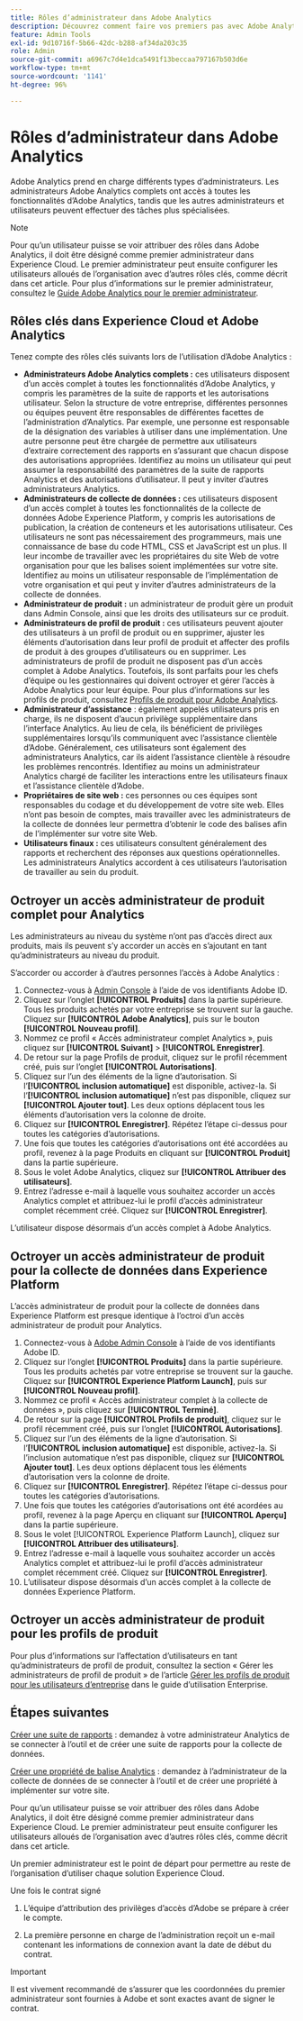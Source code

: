 ```yaml
---
title: Rôles d’administrateur dans Adobe Analytics
description: Découvrez comment faire vos premiers pas avec Adobe Analytics, les types de rôles généraux et la connexion à l’interface utilisateur.
feature: Admin Tools
exl-id: 9d10716f-5b66-42dc-b288-af34da203c35
role: Admin
source-git-commit: a6967c7d4e1dca5491f13beccaa797167b503d6e
workflow-type: tm+mt
source-wordcount: '1141'
ht-degree: 96%

---
```


# Rôles d’administrateur dans Adobe Analytics

Adobe Analytics prend en charge différents types d’administrateurs. Les administrateurs Adobe Analytics complets ont accès à toutes les fonctionnalités d’Adobe Analytics, tandis que les autres administrateurs et utilisateurs peuvent effectuer des tâches plus spécialisées.

>[!NOTE]
>
>Pour qu’un utilisateur puisse se voir attribuer des rôles dans Adobe Analytics, il doit être désigné comme premier administrateur dans Experience Cloud. Le premier administrateur peut ensuite configurer les utilisateurs alloués de l’organisation avec d’autres rôles clés, comme décrit dans cet article. Pour plus d’informations sur le premier administrateur, consultez le [Guide Adobe Analytics pour le premier administrateur](/help/admin/admin-console/first-admin-guide.md).


## Rôles clés dans Experience Cloud et Adobe Analytics

Tenez compte des rôles clés suivants lors de l’utilisation d’Adobe Analytics :

* **Administrateurs Adobe Analytics complets :** ces utilisateurs disposent d’un accès complet à toutes les fonctionnalités d’Adobe Analytics, y compris les paramètres de la suite de rapports et les autorisations utilisateur. Selon la structure de votre entreprise, différentes personnes ou équipes peuvent être responsables de différentes facettes de l’administration d’Analytics. Par exemple, une personne est responsable de la désignation des variables à utiliser dans une implémentation. Une autre personne peut être chargée de permettre aux utilisateurs d’extraire correctement des rapports en s’assurant que chacun dispose des autorisations appropriées. Identifiez au moins un utilisateur qui peut assumer la responsabilité des paramètres de la suite de rapports Analytics et des autorisations d’utilisateur. Il peut y inviter d’autres administrateurs Analytics.
* **Administrateurs de collecte de données :** ces utilisateurs disposent d’un accès complet à toutes les fonctionnalités de la collecte de données Adobe Experience Platform, y compris les autorisations de publication, la création de conteneurs et les autorisations utilisateur. Ces utilisateurs ne sont pas nécessairement des programmeurs, mais une connaissance de base du code HTML, CSS et JavaScript est un plus. Il leur incombe de travailler avec les propriétaires du site Web de votre organisation pour que les balises soient implémentées sur votre site. Identifiez au moins un utilisateur responsable de l’implémentation de votre organisation et qui peut y inviter d’autres administrateurs de la collecte de données.
* **Administrateur de produit :** un administrateur de produit gère un produit dans Admin Console, ainsi que les droits des utilisateurs sur ce produit.
* **Administrateurs de profil de produit :** ces utilisateurs peuvent ajouter des utilisateurs à un profil de produit ou en supprimer, ajuster les éléments d’autorisation dans leur profil de produit et affecter des profils de produit à des groupes d’utilisateurs ou en supprimer. Les administrateurs de profil de produit ne disposent pas d’un accès complet à Adobe Analytics. Toutefois, ils sont parfaits pour les chefs dʼéquipe ou les gestionnaires qui doivent octroyer et gérer lʼaccès à Adobe Analytics pour leur équipe. Pour plus d’informations sur les profils de produit, consultez [Profils de produit pour Adobe Analytics](/help/admin/admin-console/permissions/product-profile.md).
* **Administrateur d’assistance** : également appelés utilisateurs pris en charge, ils ne disposent d’aucun privilège supplémentaire dans l’interface Analytics. Au lieu de cela, ils bénéficient de privilèges supplémentaires lorsqu’ils communiquent avec l’assistance clientèle d’Adobe. Généralement, ces utilisateurs sont également des administrateurs Analytics, car ils aident l’assistance clientèle à résoudre les problèmes rencontrés. Identifiez au moins un administrateur Analytics chargé de faciliter les interactions entre les utilisateurs finaux et l’assistance clientèle d’Adobe.
* **Propriétaires de site web :** ces personnes ou ces équipes sont responsables du codage et du développement de votre site web. Elles n’ont pas besoin de comptes, mais travailler avec les administrateurs de la collecte de données leur permettra d’obtenir le code des balises afin de l’implémenter sur votre site Web.
* **Utilisateurs finaux :** ces utilisateurs consultent généralement des rapports et recherchent des réponses aux questions opérationnelles. Les administrateurs Analytics accordent à ces utilisateurs l’autorisation de travailler au sein du produit.

## Octroyer un accès administrateur de produit complet pour Analytics

Les administrateurs au niveau du système n’ont pas d’accès direct aux produits, mais ils peuvent s’y accorder un accès en s’ajoutant en tant qu’administrateurs au niveau du produit.

S’accorder ou accorder à d’autres personnes l’accès à Adobe Analytics :

1. Connectez-vous à [Admin Console](https://adminconsole.adobe.com/) à l’aide de vos identifiants Adobe ID.
1. Cliquez sur l’onglet **[!UICONTROL Produits]** dans la partie supérieure. Tous les produits achetés par votre entreprise se trouvent sur la gauche. Cliquez sur **[!UICONTROL Adobe Analytics]**, puis sur le bouton **[!UICONTROL Nouveau profil]**.
1. Nommez ce profil « Accès administrateur complet Analytics », puis cliquez sur **[!UICONTROL Suivant]** > **[!UICONTROL Enregistrer]**.
1. De retour sur la page Profils de produit, cliquez sur le profil récemment créé, puis sur l’onglet **[!UICONTROL Autorisations]**.
1. Cliquez sur l’un des éléments de la ligne d’autorisation. Si l’**[!UICONTROL inclusion automatique]** est disponible, activez-la. Si l’**[!UICONTROL inclusion automatique]** n’est pas disponible, cliquez sur **[!UICONTROL Ajouter tout]**. Les deux options déplacent tous les éléments d’autorisation vers la colonne de droite.
1. Cliquez sur **[!UICONTROL Enregistrer]**.
Répétez l’étape ci-dessus pour toutes les catégories d’autorisations.
1. Une fois que toutes les catégories d’autorisations ont été accordées au profil, revenez à la page Produits en cliquant sur **[!UICONTROL Produit]** dans la partie supérieure.
1. Sous le volet Adobe Analytics, cliquez sur **[!UICONTROL Attribuer des utilisateurs]**.
1. Entrez l’adresse e-mail à laquelle vous souhaitez accorder un accès Analytics complet et attribuez-lui le profil d’accès administrateur complet récemment créé. Cliquez sur **[!UICONTROL Enregistrer]**.

L’utilisateur dispose désormais d’un accès complet à Adobe Analytics.

## Octroyer un accès administrateur de produit pour la collecte de données dans Experience Platform

L’accès administrateur de produit pour la collecte de données dans Experience Platform est presque identique à l’octroi d’un accès administrateur de produit pour Analytics.

1. Connectez-vous à [Adobe Admin Console](https://adminconsole.adobe.com) à l’aide de vos identifiants Adobe ID.
1. Cliquez sur l’onglet **[!UICONTROL Produits]** dans la partie supérieure. Tous les produits achetés par votre entreprise se trouvent sur la gauche. Cliquez sur **[!UICONTROL Experience Platform Launch]**, puis sur **[!UICONTROL Nouveau profil]**.
1. Nommez ce profil « Accès administrateur complet à la collecte de données », puis cliquez sur **[!UICONTROL Terminé]**.
1. De retour sur la page **[!UICONTROL Profils de produit]**, cliquez sur le profil récemment créé, puis sur l’onglet **[!UICONTROL Autorisations]**.
1. Cliquez sur l’un des éléments de la ligne d’autorisation. Si l’**[!UICONTROL inclusion automatique]** est disponible, activez-la. Si l’inclusion automatique n’est pas disponible, cliquez sur **[!UICONTROL Ajouter tout]**. Les deux options déplacent tous les éléments d’autorisation vers la colonne de droite.
1. Cliquez sur **[!UICONTROL Enregistrer]**. Répétez l’étape ci-dessus pour toutes les catégories d’autorisations.
1. Une fois que toutes les catégories d’autorisations ont été acordées au profil, revenez à la page Aperçu en cliquant sur **[!UICONTROL Aperçu]** dans la partie supérieure.
1. Sous le volet [!UICONTROL Experience Platform Launch], cliquez sur **[!UICONTROL Attribuer des utilisateurs]**.
1. Entrez l’adresse e-mail à laquelle vous souhaitez accorder un accès Analytics complet et attribuez-lui le profil d’accès administrateur complet récemment créé. Cliquez sur **[!UICONTROL Enregistrer]**.
1. L’utilisateur dispose désormais d’un accès complet à la collecte de données Experience Platform.

## Octroyer un accès administrateur de produit pour les profils de produit

Pour plus d’informations sur l’affectation d’utilisateurs en tant qu’administrateurs de profil de produit, consultez la section « Gérer les administrateurs de profil de produit » de l’article [Gérer les profils de produit pour les utilisateurs d’entreprise](https://helpx.adobe.com/fr/enterprise/using/manage-product-profiles.html) dans le guide d’utilisation Enterprise.

## Étapes suivantes

[Créer une suite de rapports](/help/admin/tools/manage-rs/new-rs/t-create-a-report-suite.md) : demandez à votre administrateur Analytics de se connecter à l’outil et de créer une suite de rapports pour la collecte de données.

[Créer une propriété de balise Analytics](/help/implement/launch/create-analytics-property.md) : demandez à l’administrateur de la collecte de données de se connecter à l’outil et de créer une propriété à implémenter sur votre site.

Pour qu’un utilisateur puisse se voir attribuer des rôles dans Adobe Analytics, il doit être désigné comme premier administrateur dans Experience Cloud. Le premier administrateur peut ensuite configurer les utilisateurs alloués de l’organisation avec d’autres rôles clés, comme décrit dans cet article.

Un premier administrateur est le point de départ pour permettre au reste de l’organisation d’utiliser chaque solution Experience Cloud.

Une fois le contrat signé

1. L’équipe d’attribution des privilèges d’accès d’Adobe se prépare à créer le compte.

1. La première personne en charge de l’administration reçoit un e-mail contenant les informations de connexion avant la date de début du contrat.

>[!IMPORTANT]
>
>   Il est vivement recommandé de s’assurer que les coordonnées du premier administrateur sont fournies à Adobe et sont exactes avant de signer le contrat.
